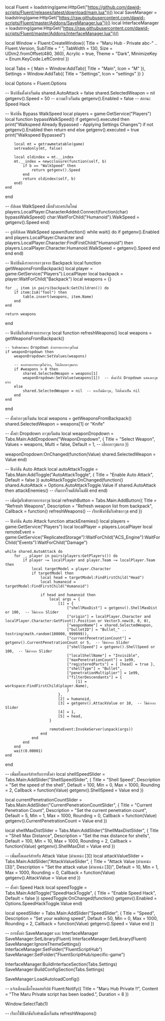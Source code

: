 local Fluent = loadstring(game:HttpGet("https://github.com/dawid-scripts/Fluent/releases/latest/download/main.lua"))()
local SaveManager = loadstring(game:HttpGet("https://raw.githubusercontent.com/dawid-scripts/Fluent/master/Addons/SaveManager.lua"))()
local InterfaceManager = loadstring(game:HttpGet("https://raw.githubusercontent.com/dawid-scripts/Fluent/master/Addons/InterfaceManager.lua"))()

local Window = Fluent:CreateWindow({
    Title = "Maru Hub - Private abc-" .. Fluent.Version,
    SubTitle = " ",
    TabWidth = 130,
    Size = UDim2.fromOffset(480, 360),
    Acrylic = true,
    Theme = "Dark",
    MinimizeKey = Enum.KeyCode.LeftControl
})

local Tabs = {
    Main = Window:AddTab({ Title = "Main", Icon = "M" }),
    Settings = Window:AddTab({ Title = "Settings", Icon = "settings" })
}

local Options = Fluent.Options

-- ฟังก์ชันตั้งค่าเริ่มต้น
shared.AutoAttack = false
shared.SelectedWeapon = nil
getgenv().Speed = 50 -- ความเร็วเริ่มต้น
getgenv().Enabled = false -- สถานะ Speed Hack

-- ฟังก์ชัน Bypass WalkSpeed
local players = game:GetService("Players")
local function bypassWalkSpeed()
    if getgenv().executed then
        print("Walkspeed Already Bypassed - Applying Settings Changes")
        if not getgenv().Enabled then
            return
        end
    else
        getgenv().executed = true
        print("Walkspeed Bypassed")

        local mt = getrawmetatable(game)
        setreadonly(mt, false)

        local oldindex = mt.__index
        mt.__index = newcclosure(function(self, b)
            if b == "WalkSpeed" then
                return getgenv().Speed
            end
            return oldindex(self, b)
        end)
    end
end

-- อัปเดต WalkSpeed เมื่อตัวละครเกิดใหม่
players.LocalPlayer.CharacterAdded:Connect(function(char)
    bypassWalkSpeed()
    char:WaitForChild("Humanoid").WalkSpeed = getgenv().Speed
end)

-- ลูปอัปเดต WalkSpeed
spawn(function()
    while wait() do
        if getgenv().Enabled and players.LocalPlayer.Character and players.LocalPlayer.Character:FindFirstChild("Humanoid") then
            players.LocalPlayer.Character.Humanoid.WalkSpeed = getgenv().Speed
        end
    end
end)

-- ฟังก์ชันดึงรายการอาวุธจาก Backpack
local function getWeaponsFromBackpack()
    local player = game:GetService("Players").LocalPlayer
    local backpack = player:WaitForChild("Backpack")
    local weapons = {}

    for _, item in pairs(backpack:GetChildren()) do
        if item:IsA("Tool") then
            table.insert(weapons, item.Name)
        end
    end

    return weapons
end

-- ฟังก์ชันรีเฟรชรายการอาวุธ
local function refreshWeapons()
    local weapons = getWeaponsFromBackpack()

    -- รีเฟรชค่าของ Dropdown ด้วยรายการอาวุธใหม่
    if weaponDropdown then
        weaponDropdown:SetValues(weapons)
        
        -- หากรายการอาวุธไม่ว่าง, ให้เลือกอาวุธแรก
        if #weapons > 0 then
            shared.SelectedWeapon = weapons[1]
            weaponDropdown:SetValue(weapons[1])  -- ตั้งค่าให้ Dropdown แสดงอาวุธแรก
        else
            shared.SelectedWeapon = nil  -- หากไม่มีอาวุธ, ให้ตั้งค่าเป็น nil
        end
    end
end

-- ตั้งค่าอาวุธเริ่มต้น
local weapons = getWeaponsFromBackpack()
shared.SelectedWeapon = weapons[1] or "Knife"

-- ตั้งค่า Dropdown อาวุธเริ่มต้น
local weaponDropdown = Tabs.Main:AddDropdown("WeaponDropdown", {
    Title = "Select Weapon",
    Values = weapons,
    Multi = false,
    Default = 1,  -- เลือกอาวุธแรก
})

weaponDropdown:OnChanged(function(Value)
    shared.SelectedWeapon = Value
end)

-- ฟังก์ชัน Auto Attack
local autoAttackToggle = Tabs.Main:AddToggle("AutoAttackToggle", { Title = "Enable Auto Attack", Default = false })
autoAttackToggle:OnChanged(function()
    shared.AutoAttack = Options.AutoAttackToggle.Value
    if shared.AutoAttack then
        attackEnemies()  -- เริ่มการโจมตีอัตโนมัติ
    end
end)

-- เพิ่มปุ่มรีเฟรชรายการอาวุธ
local refreshButton = Tabs.Main:AddButton({
    Title = "Refresh Weapons",
    Description = "Refresh weapon list from backpack",
    Callback = function()
        refreshWeapons()  -- เรียกฟังก์ชันรีเฟรชอาวุธ
    end
})

-- ฟังก์ชัน Auto Attack
function attackEnemies()
    local players = game:GetService("Players")
    local localPlayer = players.LocalPlayer
    local remoteEvent = game:GetService("ReplicatedStorage"):WaitForChild("ACS_Engine"):WaitForChild("Events"):WaitForChild("Damage")

    while shared.AutoAttack do
        for _, player in pairs(players:GetPlayers()) do
            if player ~= localPlayer and player.Team ~= localPlayer.Team then
                local targetModel = player.Character
                if targetModel then
                    local head = targetModel:FindFirstChild("Head")
                    local humanoid = targetModel:FindFirstChild("Humanoid")

                    if head and humanoid then
                        local args = {
                            [1] = {
                                ["shellMaxDist"] = getgenv().ShellMaxDist or 100,  -- ใช้ค่าจาก Slider
                                ["origin"] = localPlayer.Character and localPlayer.Character:GetPivot().Position or Vector3.new(0, 0, 0),
                                ["weaponName"] = shared.SelectedWeapon,
                                ["bulletID"] = "Bullet_" .. tostring(math.random(100000, 999999)),
                                ["currentPenetrationCount"] = getgenv().CurrentPenetrationCount or 5,  -- ใช้ค่าจาก Slider
                                ["shellSpeed"] = getgenv().ShellSpeed or 100,  -- ใช้ค่าจาก Slider
                                ["localShellName"] = "Invisible",
                                ["maxPenetrationCount"] = 1e99,
                                ["registeredParts"] = { [head] = true },
                                ["shellType"] = "Bullet",
                                ["penetrationMultiplier"] = 1e99,
                                ["filterDescendants"] = {
                                    [1] = workspace:FindFirstChild(player.Name),
                                }
                            },
                            [2] = humanoid,
                            [3] = getgenv().AttackValue or 10,  -- ใช้ค่าจาก Slider
                            [4] = 1,
                            [5] = head,
                        }

                        remoteEvent:InvokeServer(unpack(args))
                    end
                end
            end
        end
        wait(0.00001)
    end
end

-- เพิ่มสไลเดอร์สำหรับการตั้งค่า
local shellSpeedSlider = Tabs.Main:AddSlider("ShellSpeedSlider", {
    Title = "Shell Speed",
    Description = "Set the speed of the shell",
    Default = 100,
    Min = 0,
    Max = 1000,
    Rounding = 2,
    Callback = function(Value)
        getgenv().ShellSpeed = Value
    end
})

local currentPenetrationCountSlider = Tabs.Main:AddSlider("CurrentPenetrationCountSlider", {
    Title = "Current Penetration Count",
    Description = "Set the current penetration count",
    Default = 5,
    Min = 1,
    Max = 1000,
    Rounding = 0,
    Callback = function(Value)
        getgenv().CurrentPenetrationCount = Value
    end
})

local shellMaxDistSlider = Tabs.Main:AddSlider("ShellMaxDistSlider", {
    Title = "Shell Max Distance",
    Description = "Set the max distance for shells",
    Default = 100,
    Min = 10,
    Max = 1000,
    Rounding = 2,
    Callback = function(Value)
        getgenv().ShellMaxDist = Value
    end
})

-- เพิ่มสไลเดอร์สำหรับ Attack Value (ตำแหน่ง [3])
local attackValueSlider = Tabs.Main:AddSlider("AttackValueSlider", {
    Title = "Attack Value (ตำแหน่ง [3])",
    Description = "Set the attack value (ตำแหน่ง [3])",
    Default = 10,
    Min = 1,
    Max = 1000,
    Rounding = 0,
    Callback = function(Value)
        getgenv().AttackValue = Value
    end
})

-- ตั้งค่า Speed Hack
local speedToggle = Tabs.Main:AddToggle("SpeedHackToggle", { Title = "Enable Speed Hack", Default = false })
speedToggle:OnChanged(function()
    getgenv().Enabled = Options.SpeedHackToggle.Value
end)

local speedSlider = Tabs.Main:AddSlider("SpeedSlider", {
    Title = "Speed",
    Description = "Set your walking speed",
    Default = 50,
    Min = 0,
    Max = 1000,
    Rounding = 2,
    Callback = function(Value)
        getgenv().Speed = Value
    end
})

-- การตั้งค่า SaveManager และ InterfaceManager
SaveManager:SetLibrary(Fluent)
InterfaceManager:SetLibrary(Fluent)
SaveManager:IgnoreThemeSettings()
InterfaceManager:SetFolder("FluentScriptHub")
SaveManager:SetFolder("FluentScriptHub/specific-game")

InterfaceManager:BuildInterfaceSection(Tabs.Settings)
SaveManager:BuildConfigSection(Tabs.Settings)

SaveManager:LoadAutoloadConfig()

-- แจ้งเตือนเมื่อโหลดสคริปต์
Fluent:Notify({
    Title = "Maru Hub Private !!",
    Content = "The Maru Private script has been loaded.",
    Duration = 8
})

Window:SelectTab(1)

-- เรียกใช้ฟังก์ชันรีเฟรชเมื่อเริ่มต้น
refreshWeapons()
